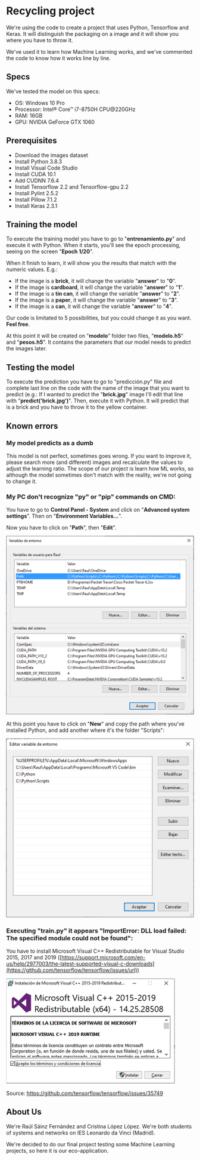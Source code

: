 # Recycling project

We're using the code to create a project that uses Python, Tensorflow and Keras. It will distinguish the packaging on a image and it will show you where you have to throw it. 

We've used it to learn how Machine Learning works, and we've commented the code to know how it works line by line.



## Specs

We've tested the model on this specs: 

- OS: Windows 10 Pro
- Processor: Intel® Core™ i7-8750H CPU@220GHz 
- RAM: 16GB
- GPU: NVIDIA GeForce GTX 1060



## Prerequisites

- Download the images dataset
- Install Python 3.8.3
- Install Visual Code Studio
- Install CUDA 10.1
- Add CUDNN 7.6.4
- Install Tensorflow 2.2 and Tensorflow-gpu 2.2
- Install  Pylint 2.5.2
- Install Pillow 7.1.2
- Install Keras 2.3.1



## Training the model

To execute the training model you have to go to "**entrenamiento.py**" and execute it with Python. When it starts, you'll see the epoch processing, seeing on the screen "**Epoch 1/20**".

When it finish to learn, it will show you the results that match with the numeric values. E.g.:

- If the image is a **brick**, it will change the variable "**answer**" to "**0**".
- If the image is **cardboard**, it will change the variable "**answer**" to "**1**".
- If the image is a **tin can**, it will change the variable "**answer**" to "**2**".
- If the image is a **paper**, it will change the variable "**answer**" to "**3**".
- If the image is a **can**, it will change the variable "**answer**" to "**4**".



Our code is limitated to 5 possibilities, but you could change it as you want. **Feel free**. 



At this point it will be created on "**modelo**" folder two files, "**modelo.h5**" and "**pesos.h5**". It contains the parameters that our model needs to predict the images later.



## Testing the model

To execute the prediction you have to go to "predicción.py" file and complete last line on the code with the name of the image that you want to predict (e.g.: If I wanted to predict the "**brick.jpg**" image I'll edit that line with "**predict('brick.jpg')**". Then, execute it with Python. It will predict that is a brick and you have to throw it to the yellow container. 



## Known errors

### My model predicts as a dumb

This model is not perfect, sometimes goes wrong. If you want to improve it, please search more (and different) images and recalculate the values to adjust the learning ratio. The scope of our project is learn how ML works, so although the model sometimes don't match with the reality, we're not going to change it. 







### My PC don't recognize "py" or "pip" commands on CMD:

You have to go to **Control Panel - System** and click on "**Advanced system settings**". Then on "**Environment Variables...**".

Now you have to click on "**Path**", then "**Edit**".

![image-20200528182553626](mdimages/image-20200528182553626.png)

At this point you have to click on "**New**" and copy the path where you've installed Python, and add another where it's the folder "Scripts":

![image-20200528182838253](mdimages/image-20200528182838253.png)







### Executing "train.py" it appears "**ImportError: DLL load failed: The specified module could not be found**":

You have to install Microsoft Visual C++ Redistributable for Visual Studio 2015, 2017 and 2019 ([https://support.microsoft.com/en-us/help/2977003/the-latest-supported-visual-c-downloads](https://github.com/tensorflow/tensorflow/issues/url))

![image-20200528181838634](mdimages/image-20200528181838634.png)

Source: https://github.com/tensorflow/tensorflow/issues/35749





## About Us

We're Raúl Sáinz Fernández and Cristina López López. We're both students of systems and networks on IES Leonardo da Vinci (Madrid).

We're decided to do our final project testing some Machine Learning projects, so here it is our eco-application. 